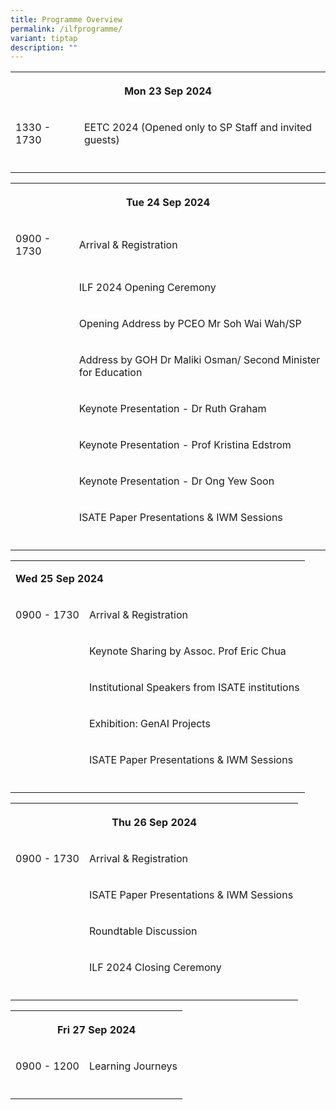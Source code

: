 ```yaml
---
title: Programme Overview
permalink: /ilfprogramme/
variant: tiptap
description: ""
---
```

<table>
<tbody>
<tr>
<th rowspan="1" colspan="2">
<p><strong>Mon 23 Sep 2024</strong>
</p>
</th>
</tr>
<tr>
<td rowspan="1" colspan="1">
<p>1330 - 1730</p>
</td>
<td rowspan="1" colspan="1">
<p>EETC 2024 (Opened only to SP Staff and invited guests)</p>
</td>
</tr>
<tr>
<td rowspan="1" colspan="2">
<p></p>
</td>
</tr>
</tbody>
</table>
<table>
<tbody>
<tr>
<th rowspan="1" colspan="2">
<p>Tue 24 Sep 2024</p>
</th>
</tr>
<tr>
<td rowspan="1" colspan="1">
<p>0900 - 1730</p>
</td>
<td rowspan="1" colspan="1">
<p>Arrival &amp; Registration</p>
</td>
</tr>
<tr>
<td rowspan="1" colspan="1">
<p></p>
</td>
<td rowspan="1" colspan="1">
<p>ILF 2024 Opening Ceremony</p>
</td>
</tr>
<tr>
<td rowspan="1" colspan="1">
<p></p>
</td>
<td rowspan="1" colspan="1">
<p>Opening Address by PCEO Mr Soh Wai Wah/SP</p>
</td>
</tr>
<tr>
<td rowspan="1" colspan="1">
<p></p>
</td>
<td rowspan="1" colspan="1">
<p>Address by GOH Dr Maliki Osman/ Second Minister for Education</p>
</td>
</tr>
<tr>
<td rowspan="1" colspan="1">
<p></p>
</td>
<td rowspan="1" colspan="1">
<p>Keynote Presentation - Dr Ruth Graham</p>
</td>
</tr>
<tr>
<td rowspan="1" colspan="1">
<p></p>
</td>
<td rowspan="1" colspan="1">
<p>Keynote Presentation - Prof Kristina Edstrom</p>
</td>
</tr>
<tr>
<td rowspan="1" colspan="1">
<p></p>
</td>
<td rowspan="1" colspan="1">
<p>Keynote Presentation - Dr Ong Yew Soon</p>
</td>
</tr>
<tr>
<td rowspan="1" colspan="1">
<p></p>
</td>
<td rowspan="1" colspan="1">
<p>ISATE Paper Presentations &amp; IWM Sessions</p>
</td>
</tr>
<tr>
<td rowspan="1" colspan="2">
<p></p>
</td>
</tr>
</tbody>
</table>
<table>
<tbody>
<tr>
<td rowspan="1" colspan="2">
<p><strong>Wed 25 Sep 2024</strong>
</p>
</td>
</tr>
<tr>
<td rowspan="1" colspan="1">
<p>0900 - 1730</p>
</td>
<td rowspan="1" colspan="1">
<p>Arrival &amp; Registration</p>
</td>
</tr>
<tr>
<td rowspan="1" colspan="1">
<p></p>
</td>
<td rowspan="1" colspan="1">
<p>Keynote Sharing by Assoc. Prof Eric Chua</p>
</td>
</tr>
<tr>
<td rowspan="1" colspan="1">
<p></p>
</td>
<td rowspan="1" colspan="1">
<p>Institutional Speakers from ISATE institutions</p>
</td>
</tr>
<tr>
<td rowspan="1" colspan="1">
<p></p>
</td>
<td rowspan="1" colspan="1">
<p>Exhibition: GenAI Projects</p>
</td>
</tr>
<tr>
<td rowspan="1" colspan="1">
<p></p>
</td>
<td rowspan="1" colspan="1">
<p>ISATE Paper Presentations &amp; IWM Sessions</p>
</td>
</tr>
<tr>
<td rowspan="1" colspan="2">
<p></p>
</td>
</tr>
</tbody>
</table>
<table>
<tbody>
<tr>
<th rowspan="1" colspan="2">
<p><strong>Thu 26 Sep 2024</strong>
</p>
</th>
</tr>
<tr>
<td rowspan="1" colspan="1">
<p>0900 - 1730</p>
</td>
<td rowspan="1" colspan="1">
<p>Arrival &amp; Registration</p>
</td>
</tr>
<tr>
<td rowspan="1" colspan="1">
<p></p>
</td>
<td rowspan="1" colspan="1">
<p>ISATE Paper Presentations &amp; IWM Sessions</p>
</td>
</tr>
<tr>
<td rowspan="1" colspan="1">
<p></p>
</td>
<td rowspan="1" colspan="1">
<p>Roundtable Discussion</p>
</td>
</tr>
<tr>
<td rowspan="1" colspan="1">
<p></p>
</td>
<td rowspan="1" colspan="1">
<p>ILF 2024 Closing Ceremony</p>
</td>
</tr>
<tr>
<td rowspan="1" colspan="2">
<p></p>
</td>
</tr>
</tbody>
</table>
<table>
<tbody>
<tr>
<th rowspan="1" colspan="2">
<p><strong>Fri 27 Sep 2024</strong>
</p>
</th>
</tr>
<tr>
<td rowspan="1" colspan="1">
<p>0900 - 1200</p>
</td>
<td rowspan="1" colspan="1">
<p>Learning Journeys</p>
</td>
</tr>
<tr>
<td rowspan="1" colspan="2">
<p></p>
</td>
</tr>
</tbody>
</table>
<p></p>
<p></p>
<p></p>